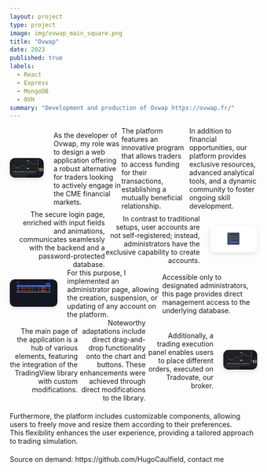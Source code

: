 ```yaml
---
layout: project
type: project
image: img/ovwap_main_square.png
title: "Ovwap"
date: 2023
published: true
labels:
  - React
  - Express
  - MongoDB
  - OVH
summary: "Development and production of Ovwap https://ovwap.fr/"
---
```


<div style="display: flex; align-items: center;">
  <div style="flex: 1; max-width: 20%; margin-right: 20px;">
    <img class="img-fluid" src="../img/ovwap_main.png" style="max-width: 100%; border-radius: 10px; box-shadow: 0 4px 8px rgba(0, 0, 0, 0.1);">
  </div>

  <div style="flex: 2; text-align: left;">
    As the developer of Ovwap, my role was to design a web application offering a robust alternative for traders looking to actively engage in the CME financial markets.
  </div>
  <div style="flex: 2; text-align: left;">
    The platform features an innovative program that allows traders to access funding for their transactions, establishing a mutually beneficial relationship.
  </div>
  <div style="flex: 2; text-align: left;">
    In addition to financial opportunities, our platform provides exclusive resources, advanced analytical tools, and a dynamic community to foster ongoing skill development.
  </div>
</div>

<div style="display: flex; align-items: center;">
  <div style="flex: 2; text-align: right;">
    The secure login page, enriched with input fields and animations, communicates seamlessly with the backend and a password-protected database.
  </div><div style="flex: 2; text-align: right;">
    In contrast to traditional setups, user accounts are not self-registered; instead, administrators have the exclusive capability to create accounts.
  </div>

  <div style="flex: 1; max-width: 20%; margin-left: 20px;">
    <img src="../img/ovwap_register.png" alt="Ovwap Register" style="max-width: 100%; border-radius: 10px; box-shadow: 0 4px 8px rgba(0, 0, 0, 0.1);">
  </div>
</div>

<div style="display: flex; align-items: center;">
  <div style="flex: 1; max-width: 20%; margin-right: 20px;">
    <img src="../img/ovwap_admin.png" alt="Ovwap Admin" style="max-width: 100%; border-radius: 10px; box-shadow: 0 4px 8px rgba(0, 0, 0, 0.1);">
  </div>

  <div style="flex: 2; text-align: left;">
    For this purpose, I implemented an administrator page, allowing the creation, suspension, or updating of any account on the platform.
  </div>
  <div style="flex: 2; text-align: left;">
    Accessible only to designated administrators, this page provides direct management access to the underlying database.
  </div>
</div>

<div style="display: flex; align-items: center;">
  <div style="flex: 2; text-align: right;">
    The main page of the application is a hub of various elements, featuring the integration of the TradingView library with custom modifications.
  </div>
  <div style="flex: 2; text-align: right;">
    Noteworthy adaptations include direct drag-and-drop functionality onto the chart and buttons. These enhancements were achieved through direct modifications to the library.
  </div>
  <div style="flex: 2; text-align: right;">
    Additionally, a trading execution panel enables users to place different orders, executed on Tradovate, our broker.
  </div>

  <div style="flex: 1; max-width: 20%; margin-left: 20px;">
    <img src="../img/ovwap_main.png" alt="Ovwap Main" style="max-width: 100%; border-radius: 10px; box-shadow: 0 4px 8px rgba(0, 0, 0, 0.1);">
  </div>
</div>

<div style="text-align: left; margin-top: 20px;">
  Furthermore, the platform includes customizable components, allowing users to freely move and resize them according to their preferences.
</div>

<div style="text-align: left; margin-bottom: 20px;">
  This flexibility enhances the user experience, providing a tailored approach to trading simulation.
</div>

<div style="text-align: left;">
  Source on demand: https://github.com/HugoCaulfield, contact me
</div>
